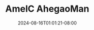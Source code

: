 --- 
title: "AmelC AhegaoMan"
description: "video bokep AmelC AhegaoMan  tele   new"
date: 2024-08-16T01:01:21-08:00
file_code: "o5pjmhzi1pd5"
draft: false
cover: "rlok3l48tgox8y6y.jpg"
tags: ["AmelC", "AhegaoMan", "bokep-indo", "bokep-viral", "bokep-ig"]
length: 3177
fld_id: "1482658"
foldername: "Amel clumsy"
categories: ["Amel clumsy"]
views: 0
---